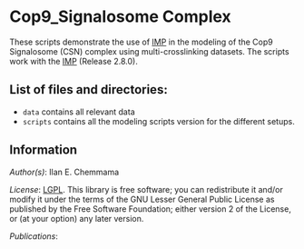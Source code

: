 # Cop9_Signalosome Complex

These scripts demonstrate the use of [IMP](http://salilab.org/imp) in the modeling of the Cop9 Signalosome (CSN) complex using multi-crosslinking datasets. 
The scripts work with the [IMP](http://salilab.org/imp) (Release 2.8.0).


## List of files and directories:

- `data`   	 contains all relevant data
- `scripts`	 contains all the modeling scripts version for the different setups. 

## Information

_Author(s)_: Ilan E. Chemmama

_License_: [LGPL](http://www.gnu.org/licenses/old-licenses/lgpl-2.1.html).
This library is free software; you can redistribute it and/or
modify it under the terms of the GNU Lesser General Public
License as published by the Free Software Foundation; either
version 2 of the License, or (at your option) any later version.

_Publications_:

